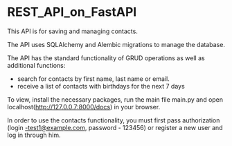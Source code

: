 # REST_API_on_FastAPI

This API is for saving and managing contacts.

The API uses SQLAlchemy and Alembic migrations to manage the database.

The API has the standard functionality of GRUD operations as well as additional functions:

- search for contacts by first name, last name or email.
- receive a list of contacts with birthdays for the next 7 days

To view, install the necessary packages, run the main file main.py and open localhost(http://127.0.0.7:8000/docs) in your browser.

In order to use the contacts functionality, you must first pass authorization (login -test1@example.com, password - 123456) or register a new user and log in through him.
